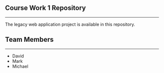 ## Course Work 1 Repository
---
The legacy web application project is available in this repository.


## Team Members
---
* David
* Mark
* Michael 
